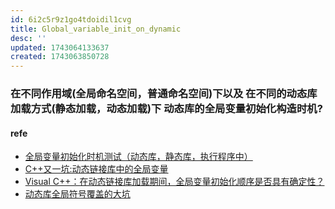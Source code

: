 ```yaml
---
id: 6i2c5r9z1go4tdoidil1cvg
title: Global_variable_init_on_dynamic
desc: ''
updated: 1743064133637
created: 1743063850728
---
```


### 在不同作用域(全局命名空间，普通命名空间)下以及 在不同的动态库加载方式(静态加载，动态加载)下 动态库的全局变量初始化构造时机?

#### refe

- [全局变量初始化时机测试（动态库，静态库，执行程序中）](https://blog.csdn.net/CHNIM/article/details/134311581)
- [C++又一坑:动态链接库中的全局变量](https://blog.csdn.net/imxiangzi/article/details/45872025)
- [Visual C++：在动态链接库加载期间，全局变量初始化顺序是否具有确定性？](https://cloud.tencent.com/developer/ask/sof/108401299)
- [动态库全局符号覆盖的大坑](https://gaomf.cn/2020/06/03/shared_library_global_symbol_override/)